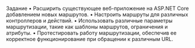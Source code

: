 Задание
• Расширить существующее веб-приложение на ASP.NET Core 
добавлением новых маршрутов.
• Настроить маршруты для различных контроллеров и действий.
• Использовать различные параметры маршрутизации, такие как 
шаблоны маршрутов, ограничения и атрибуты.
• Протестировать работу маршрутизации, обеспечив ее корректное 
функционирование при обращении к различным URL.
